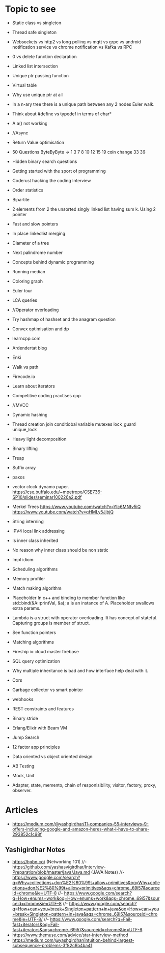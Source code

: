 # Topic to see
- Static class vs singleton
- Thread safe singleton
- Websockets vs http2 vs long polling vs mqtt vs grpc vs android notification service vs chrome notification vs Kafka vs RPC
- 0 vs delete function declaration
- Linked list intersection
- Unique ptr passing function
- Virtual table
- Why use unique ptr at all
- In a n-ary tree there is a unique path between any 2 nodes Euler walk.
- Think about #define vs typedef in terms of char*
- A a() not working
- //Async
- Return Value optimisation
- 50 Questions ByteByByte -> 1 3 7 8 10 12 15 19 coin change 33 36
- Hidden binary search questions
- Getting started with the sport of programming
- Coderust hacking the coding Interview
- Order statistics
- Bipartite
- 2 elements from 2 the unsorted singly linked list having sum k. Using 2 pointer
- Fast and slow pointers
- In place linkedlist merging
- Diameter of a tree
- Next palindrome number
- Concepts behind dynamic programming
- Running median
- Coloring graph
- Euler tour
- LCA queries
- //Operator overloading
- Try hashmap of hashset and the anagram question
- Convex optimisation and dp
- learncpp.com
- Ardendertat blog
- Enki
- Walk vs path
- Firecode.io
- Learn about iterators
- Competitive coding practises cpp
- //MVCC
- Dynamic hashing
- Thread creation join conditiobal variable mutexes lock_guard unique_lock
- Heavy light decomposition
- Binary lifting
- Treap
- Suffix array
- paxos
- vector clock dynamo paper. https://cse.buffalo.edu/~mpetropo/CSE736-SP10/slides/seminar100226a2.pdf
- Merkel Trees https://www.youtube.com/watch?v=YIc6MNfv5iQ https://www.youtube.com/watch?v=qHMLy5JjbjQ
- String interning
- IPV4 local link addressing
- Is inner class inherited
- No reason why inner class should be non static
- Impl idiom
- Scheduling algorithms
- Memory profiler
- Match making algorithm
- Placeholder In c++ and binding to member function like std::bind(&A::printVal, &a); a is an instance of A. Placeholder swallows extra params.
- Lambda is a struct with operator overloading. It has concept of stateful. Capturing groups is member of struct.
- See function pointers
- Matching algorithms
- Fireship io cloud master firebase
- SQL query optimization
- Why multiple inheritance is bad and how interface help deal with it.
- Cors
- Garbage collector vs smart pointer 
- webhooks
- REST constraints and features
- Binary stride
- Erlang/Elixir with Beam VM
- Jump Search

- 12 factor app principles
- Data oriented vs object oriented design
- AB Testing
- Mock, Unit
- Adapter, state, memento, chain of responisibility, visitor, factory, proxy, observer.

# Articles
- https://medium.com/@yashgirdhar/11-companies-55-interviews-9-offers-including-google-and-amazon-heres-what-i-have-to-share-293852c1c98f

## Yashigirdhar Notes
- https://hpbn.co/ (Networking 101)
//- https://github.com/yashasvigirdhar/Interview-Preparation/blob/master/java/Java.md (JAVA Notes)
//- https://www.google.com/search?q=Why+collections+don%E2%80%99t+allow+primitives&oq=Why+collections+don%E2%80%99t+allow+primitives&aqs=chrome..69i57&sourceid=chrome&ie=UTF-8
//- https://www.google.com/search?q=How+enums+work&oq=How+enums+work&aqs=chrome..69i57&sourceid=chrome&ie=UTF-8
//- https://www.google.com/search?q=How+can+you+break+Singleton+pattern+in+java&oq=How+can+you+break+Singleton+pattern+in+java&aqs=chrome..69i57&sourceid=chrome&ie=UTF-8/
//- https://www.google.com/search?q=Fail-fast+iterators&oq=Fail-fast+iterators&aqs=chrome..69i57&sourceid=chrome&ie=UTF-8
- https://www.themuse.com/advice/star-interview-method
- https://medium.com/@yashgirdhar/intuition-behind-largest-subsequence-problems-3f82c8b4ba41